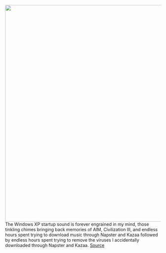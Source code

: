 <img src='https://cdn.vox-cdn.com/thumbor/0yS8EwfxxKmFnTgjIreR0wzpyQk=/0x0:1200x800/1200x800/filters:focal(504x304:696x496)/cdn.vox-cdn.com/uploads/chorus_image/image/70800454/Windows_XP__1_.0.png' width='700px' /><br/>
The Windows XP startup sound is forever engrained in my mind, those tinkling chimes bringing back memories of AIM, Civilization III, and endless hours spent trying to download music through Napster and Kazaa followed by endless hours spent trying to remove the viruses I accidentally downloaded through Napster and Kazaa.
<a href='https://www.theverge.com/2022/4/27/23044724/windows-startup-sound-podcast'> Source <a/>